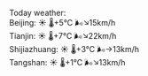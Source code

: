 Today weather:  
Beijing: ☀️ 🌡️+5°C 🌬️↘15km/h  
Tianjin: ☀️ 🌡️+7°C 🌬️↘22km/h  
Shijiazhuang: ☀️ 🌡️+3°C 🌬️→13km/h  
Tangshan: ☀️ 🌡️+1°C 🌬️↘13km/h  
